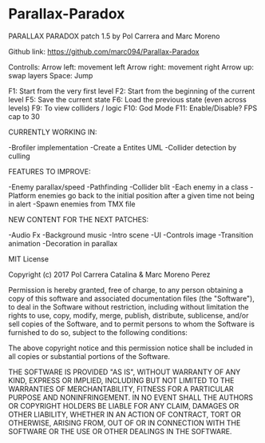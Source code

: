 # Parallax-Paradox

PARALLAX PARADOX patch 1.5
by Pol Carrera and Marc Moreno

Github link: https://github.com/marc094/Parallax-Paradox

Controlls:
Arrow left: movement left
Arrow right: movement right
Arrow up: swap layers
Space: Jump

F1: Start from the very first level 
F2: Start from the beginning of the current level
F5: Save the current state 
F6: Load the previous state (even across levels)
F9: To view colliders / logic
F10: God Mode
F11: Enable/Disable? FPS cap to 30

CURRENTLY WORKING IN:

-Brofiler implementation
-Create a Entites UML
-Collider detection by culling


FEATURES TO IMPROVE:

-Enemy parallax/speed 
-Pathfinding
-Collider blit
-Each enemy in a class
-Platform enemies go back to the initial position after a given time not being in alert
-Spawn enemies from TMX file


NEW CONTENT FOR THE NEXT PATCHES:

-Audio Fx
-Background music
-Intro scene 
-UI 
-Controls image
-Transition animation
-Decoration in parallax


MIT License

Copyright (c) 2017 Pol Carrera Catalina & Marc Moreno Perez

Permission is hereby granted, free of charge, to any person obtaining a copy
of this software and associated documentation files (the "Software"), to deal
in the Software without restriction, including without limitation the rights
to use, copy, modify, merge, publish, distribute, sublicense, and/or sell
copies of the Software, and to permit persons to whom the Software is
furnished to do so, subject to the following conditions:

The above copyright notice and this permission notice shall be included in all
copies or substantial portions of the Software.

THE SOFTWARE IS PROVIDED "AS IS", WITHOUT WARRANTY OF ANY KIND, EXPRESS OR
IMPLIED, INCLUDING BUT NOT LIMITED TO THE WARRANTIES OF MERCHANTABILITY,
FITNESS FOR A PARTICULAR PURPOSE AND NONINFRINGEMENT. IN NO EVENT SHALL THE
AUTHORS OR COPYRIGHT HOLDERS BE LIABLE FOR ANY CLAIM, DAMAGES OR OTHER
LIABILITY, WHETHER IN AN ACTION OF CONTRACT, TORT OR OTHERWISE, ARISING FROM,
OUT OF OR IN CONNECTION WITH THE SOFTWARE OR THE USE OR OTHER DEALINGS IN THE
SOFTWARE.
